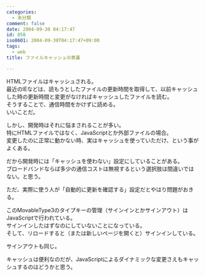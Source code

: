```yaml
---
categories:
  - 未分類
comment: false
date: 2004-09-30 04:17:47
id: 858
iso8601: 2004-09-30T04:17:47+09:00
tags:
  - web
title: ファイルキャッシュの表裏

---
```


<div class="entry-body">
  <p>HTMLファイルはキャッシュされる。<br />
    最近のIEなどは、読もうとしたファイルの更新時間を取得して、以前キャッシュした時の更新時間と変更がなければキャッシュしたファイルを読む。<br />
    そうすることで、通信時間をかけずに読める。<br />
    いいことだ。</p>

  <p>しかし、開発時はそれに悩まされることが多い。<br />
    特にHTMLファイルではなく、JavaScriptとか外部ファイルの場合。<br />
    変更したのに正常に動かない時、実はキャッシュを使っていただけ、という事がよくある。</p>

  <p>だから開発時には「キャッシュを使わない」設定にしていることがある。<br />
    ブロードバンドならば多少の通信コストは無視するという選択肢は間違いではない。と思う。</p>

  <p>ただ、実際に使う人が「自動的に更新を確認する」設定だとやはり問題がおきる。</p>

  <p>このMovableType3のタイプキーの管理（サインインとかサインアウト）はJavaScriptで行われている。<br />
    サインインしたはずなのにしていないことになっている。<br />
    そして、リロードすると（または新しいページを開くと）サインインしている。</p>

  <p>サインアウトも同じ。</p>

  <p>キャッシュは便利なのだが、JavaScriptによるダイナミックな変更さえもキャッシュするのはどうかと思う。</p>
</div>
